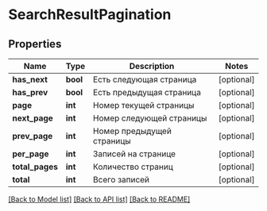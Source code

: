 # SearchResultPagination

## Properties
Name | Type | Description | Notes
------------ | ------------- | ------------- | -------------
**has_next** | **bool** | Есть следующая страница | [optional] 
**has_prev** | **bool** | Есть предыдущая страница | [optional] 
**page** | **int** | Номер текущей страницы | [optional] 
**next_page** | **int** | Номер следующей страницы | [optional] 
**prev_page** | **int** | Номер предыдущей страницы | [optional] 
**per_page** | **int** | Записей на странице | [optional] 
**total_pages** | **int** | Количество страниц | [optional] 
**total** | **int** | Всего записей | [optional] 

[[Back to Model list]](../README.md#documentation-for-models) [[Back to API list]](../README.md#documentation-for-api-endpoints) [[Back to README]](../README.md)

